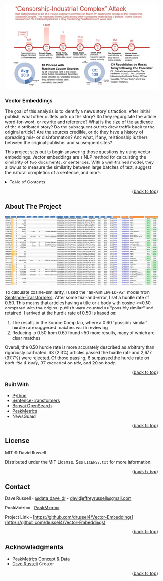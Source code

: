 <div id="top"></div>



<!-- PROJECT LOGO -->
<br />
<div align="center">
  <a href="https://github.com/drussel4/Vector-Embeddings">
    <img src="src/media/timeline.jpg" alt="timeline">
    <!-- width="80" height="80" -->
  </a>

<h3 align="left">Vector Embeddings</h3>
  <p align="left">
    The goal of this analysis is to identify a news story's traction. After initial publish, what other outlets pick up the story? Do they regurgitate the article word-for-word, or rewrite and reference? What is the size of the audience of the distributed story? Do the subsequent outlets draw traffic back to the original article? Are the sources credible, or do they have a history of spreading mis- or disinformation? And what, if any, relationship is there between the original publisher and subsequent sites?
  </p>
  <p align="left">
    This project sets out to begin answering those questions by using vector embeddings. Vector embeddings are a NLP method for calculating the similarity of two documents, or sentences. With a well-trained model, they allow us to measure the similarity between large batches of text, suggest the natural completion of a sentence, and more.
  </p>
</div>



<!-- TABLE OF CONTENTS -->
<details>
  <summary>Table of Contents</summary>
  <ol>
    <li>
      <a href="#about-the-project">About The Project</a>
      <ul>
        <li><a href="#built-with">Built With</a></li>
      </ul>
    </li>
    <li><a href="#license">License</a></li>
    <li><a href="#contact">Contact</a></li>
    <li><a href="#acknowledgments">Acknowledgments</a></li>
  </ol>
</details>



<p align="right">(<a href="#top">back to top</a>)</p>

<!-- ABOUT THE PROJECT -->
## About The Project

<div align="center">
  <a href="src/results">
    <img src="src/media/sample.jpg" alt="sample">
  </a>
</div>

<p>
To calculate cosine-similarity, I used the "all-MiniLM-L6-v2" model from <a href="https://www.sbert.net/docs/pretrained_models.html">Sentence-Transformers</a>. After some trial-and-error, I set a hurdle rate of 0.50. This means that articles having a title or a body with cosine >=0.50 compared with the original publish were counted as "possibly similar" and retained. I arrived at the hurdle rate of 0.50 is based on:
<ol>
<li>The results in the Source Comp tab, where a 0.60 "possibly similar" hurdle rate suggested matches worth reviewing</li>
<li>Reducing to 0.50 from 0.60 found ~50 more results, many of which are clear matches</li>
</ol>
<p>
Overall, the 0.50 hurdle rate is more accurately described as arbitrary than rigorously calibrated. 63 (2.3%) articles passed the hurdle rate and 2,677 (97.7%) were rejected. Of those passing, 6 surpassed the hurdle rate on <i>both title & body</i>, 37 exceeded on <i>title</i>, and 20 on <i>body</i>.
</p>
<p>

<p align="right">(<a href="#top">back to top</a>)</p>



### Built With


* [Python](https://www.python.org/)
* [Sentence-Transformers](https://www.sbert.net/docs/pretrained_models.html)
* [Bonsai OpenSearch](https://bonsai.io/)
* [PeakMetrics](https://www.peakmetrics.com/)
* [NewsGuard](https://www.peakmetrics.com/)


<p align="right">(<a href="#top">back to top</a>)</p>



<!-- LICENSE -->
## License

MIT © David Russell

Distributed under the MIT License. See `LICENSE.txt` for more information.

<p align="right">(<a href="#top">back to top</a>)</p>



<!-- CONTACT -->
## Contact

Dave Russell - [@data_dave_dr](https://twitter.com/data_dave_dr) - davidjeffreyrussell@gmail.com

PeakMetrics - [PeakMetrics](https://www.peakmetrics.com/contact)

Project Link - [https://github.com/drussel4/Vector-Embeddings](https://github.com/drussel4/Vector-Embeddings)

<p align="right">(<a href="#top">back to top</a>)</p>



<!-- ACKNOWLEDGMENTS -->
## Acknowledgments

* [PeakMetrics](https://github.com/civicfeed) Concept & Data
* [Dave Russell](https://github.com/tappandave) Creator

<p align="right">(<a href="#top">back to top</a>)</p>
